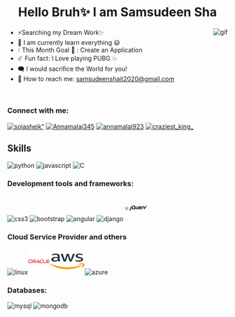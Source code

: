 <h1 align="center"> Hello Bruh✨ I am Samsudeen Sha </h1>
  <img align="right" alt="gif" src="https://media.giphy.com/media/3jcgPn9fzfaXc1EHJC/giphy.gif"/>
  
- :zap:Searching my Dream Work:sparkles:
- :orange_book: I am currently learn everything :smiley:
- :droplet: This Month Goal :hatching_chick: : Create an Application
- :comet: Fun fact: I Love playing PUBG :boom:
- :left_speech_bubble: I would sacrifice the World for you!
- :email: How to reach me: samsudeenshait2020@gmail.com 

<br />

<h3 align="left">Connect with me:</h3>
<p align="left">
<a href="https://whatsapp.com/+91-9360608380" target="blank"><img align="center" src="https://www.freepnglogos.com/uploads/whatsapp-logo-light-green-png-0.png" alt=sojasheik" height="30" width="40" /></a>
<a href="https://twitter.com/sheik_soja" target="blank"><img align="center" src="https://cdn.jsdelivr.net/npm/simple-icons@3.0.1/icons/twitter.svg" alt="Annamalai345" height="30" width="40" /></a>
<a href="https://www.linkedin.com/in/Samsudeen Sha/" target="blank"><img align="center" src="https://cdn.jsdelivr.net/npm/simple-icons@3.0.1/icons/linkedin.svg" alt="annamalai923" height="30" width="40" /></a>
<a href="https://www.instagram.com/soja_sheik/" target="blank"><img align="center" src="https://cdn.jsdelivr.net/npm/simple-icons@3.0.1/icons/instagram.svg" alt="craziest_king_" height="30" width="40" /></a>
</p>

<h2>Skills</h2>
<p> 
<img src="https://www.vectorlogo.zone/logos/python/python-vertical.svg" alt="python" height="65"/>
<img src="https://www.vectorlogo.zone/logos/javascript/javascript-vertical.svg" alt="javascript" height="70"/>
<img src="https://upload.wikimedia.org/wikipedia/commons/thumb/1/18/C_Programming_Language.svg/695px-C_Programming_Language.svg.png" alt="C" height="70"/>
</p>

<h3>Development tools and frameworks:</h3>
<p>
<img src="https://i0.wp.com/css-tricks.com/wp-content/uploads/2021/01/html5-css3.jpg?resize=498%2C249&ssl=1" alt="css3" width="100" height="60"/>
<img src="https://www.drupal.org/files/project-images/bootstrap-stack.png" alt="bootstrap" width="50" height="60"/> 
<img src="https://angular.io/assets/images/logos/angularjs/AngularJS-Shield.svg" alt="angular" height="60" width="50"/>
<img src="https://www.saaspegasus.com/static/images/web/modern-javascript/django-react-header.png" alt="django" height="60" width="100"/>
<svg width="50" height="60" xmlns="http://www.w3.org/2000/svg" xmlns:xlink="http://www.w3.org/1999/xlink" aria-hidden="true" focusable="false" width="4.42em" height="1em" style="-ms-transform: rotate(360deg); -webkit-transform: rotate(360deg); transform: rotate(360deg);" pMaterialserveAspectRatio="xMidYMid meet" viewBox="0 0 512 116"><g fill="none" fill-rule="evenodd"><path d="M489.718 8.646l21.42.118s-39.824 53.964-43.076 58.362c-1.056 1.424-2.66 2.96-3.474 4.864c-2.057 4.786-4.169 15.285-4.169 15.285l-19.599.098s3.05-10.944 2.924-16.773c-.11-5.092-2.71-10.178-4.168-15.285c-1.474-5.17-3.475-15.286-3.475-15.286h20.15l2.779 11.117l30.688-42.5" fill="#1A1918"/><path d="M449.157 20.027c3.953 2.383 6.379 15.529 6.379 15.529s-20.684.305-31.94.305h-9.727l-11.812 51.414h-18.064s11.242-55.874 13.896-66.004c.86-3.28 5.892-2.717 14.389-2.717h13.569c8.762 0 19.003-1.119 23.31 1.473" fill="#1A1918"/><path d="M365.06 45.067s.563-3.3-1.91-7.122c-2.113-3.258-4.064-4.016-9.623-4.19c-15.695-.493-15.39 11.138-15.39 11.138l26.923.174zm17.022-13.32c2.3 8.297-2.084 27.792-2.084 27.792s-22.894-.382-35.434 0c-3.899.119-8.566-.424-9.727 1.39c-1.633 2.542.597 6.455 2.487 8.108c2.175 1.903 6.412 2.12 7.935 2.313c10.178 1.293 31.48.334 31.48.334l-3.69 16.34s-30.103 1.51-45.16-2.084c-2.973-.708-5.76-2.139-7.643-4.168c-.514-.555-.96-1.312-1.446-1.966c-.388-.522-1.52-2.237-2.028-3.593c-3.439-9.164.403-26.72 4.169-36.128c.437-1.09.986-2.473 1.564-3.648c.722-1.465 1.333-3.119 1.91-3.995c.388-.604.869-.993 1.272-1.563c.465-.674 1.006-1.327 1.507-1.91c1.39-1.612 2.967-2.752 4.864-4.168c6.273-4.698 17.626-8.345 31.265-6.949c5.135.528 12.89 2.362 16.675 7.643c1.014 1.41 1.515 4.21 2.084 6.253z" fill="#1A1918"/><path d="M299.229 18.49l17.516-.103s-9.762 46.307-14.737 68.888h-20.15c-14.082 0-26.623 1.744-31.959-8.338c-5.176-9.789-.236-25.887 2.084-36.824c1.64-7.74 5.094-23.56 5.094-23.56l18.148-.166s-5.128 24.63-7.262 36.928c-.764 4.405-2.34 8.553-.694 11.81c1.563 3.1 3.752 3.322 10.421 3.475c2.113.05 9.033 0 9.033 0l12.506-52.11" fill="#1A1918"/><path d="M217.244 51.84c1.834-6.516 4.509-13.582 4.169-19.454c-.368-6.28-5.634-11.998-9.032-13.2c-10.234-3.613-19.815 1.438-23.623 5.558c-4.926 5.336-6.594 11.569-8.338 20.15c-1.298 6.37-2.362 13.095 0 18.063c4.182 8.783 17.224 6.865 31.266 6.949c2.084-5.586 3.807-11.86 5.558-18.066zm24.318-25.706c2 14.548-5.676 30.606-10.964 44.57c5.392.487 10.117-.075 10.457.327c.354.521-3.614 16.668-4.997 16.71c-4.279.111-18.459.229-24.372.229c-19.295 0-37.345 1.257-46.55-8.337c-3.738-3.898-6.323-10.583-6.949-15.286c-1.042-7.851.264-16.495 2.085-23.622c1.647-6.435 3.758-12.507 6.948-18.066C175.328 8.507 189.432-1.998 213.075.427c4.586.472 11.172 2.48 15.286 4.863c.284.167 1.279.959 1.507 1.098c5.559 3.537 10.624 11.978 11.694 19.746z" fill="#1A1918"/><path d="M156.193 18.574c-1.167 5.315-2.334 11.34-3.564 16.592h-19.454c1.507-5.822 2.661-11.61 4.169-16.675c6.225 0 12.013.083 18.85.083" fill="#1A1918"/><path d="M132.48 40.03h18.76c-2.453 13.576-7.31 35.475-11.117 50.719c-2.383 9.54-3.974 16.501-10.422 21.538c-.577.452-.91.237-1.39.695c-1.188 1.133-6.684 2.447-9.726 2.779c-4.947.536-10.54.07-16.62-.055c1.591-5.815 3.391-12.798 4.809-18.01c14.82 1.794 15.195-12.214 18.064-25.706c1.66-7.796 6.691-28.834 7.642-31.96" fill="#1A1918"/><g fill="#21609B"><path d="M88.708 75.464l-.402 1.042c-6.85 13.34-18.989 21.524-36.303 21.885c-8.094.167-15.806-1.91-20.844-4.168C20.287 89.338 11.142 80.279 6.148 70.6c-7.164-13.875-8.456-33.176 6.44-47.592c.23 0-1.807 3.126-1.577 3.126l-.41 1.334C-.133 61.074 32.938 89.874 65.086 86.58c7.726-.792 17.578-5.023 23.622-11.116"/><path d="M69.254 61.568c8.088.055 16.536-3.725 21.539-9.032c-4.377 11.11-17.05 18.251-34.044 15.98c-14.23-1.904-27.785-16.223-29.181-30.571c-1.021-10.442 2.618-16.674 8.615-24.234c-2.084 3.954-2.863 7.003-3.057 8.948c-2.278 22.588 18.044 38.79 36.128 38.909"/><path d="M89.98 33.512c-1.257 2.884-8.496 8.33-11.693 9.011c-12.659 2.697-20.766-3.306-25.013-10.137c-.631-1.02-1.798-3.806-2.007-4.515c-1.647-5.6-.89-14.07 4.023-18.454c-1.48 4.169-1.696 9.011-.917 12.159c.472 1.903 1.91 5.226 3.349 7.316c2.618 3.807 4.279 4.732 7.642 6.754c1.515.91 3.14 1.64 3.842 1.84c3.189.939 9.922 3.412 20.775-3.974"/></g></g></svg>

</p>

<h3>Cloud Service Provider and others</h3>
<p>
<img src="https://www.vectorlogo.zone/logos/linux/linux-icon.svg" alt="linux" width="50" height="60"/><img src="https://raw.githubusercontent.com/devicons/devicon/master/icons/oracle/oracle-original.svg" alt="oracle" width="50" height="60"><img src="https://raw.githubusercontent.com/devicons/devicon/master/icons/amazonwebservices/amazonwebservices-original-wordmark.svg" alt="aws" width="80" height="60"/><img src="https://www.vectorlogo.zone/logos/microsoft_azure/microsoft_azure-ar21.svg" alt="azure" width="80" height="60"/>
</p>
<h3>Databases:</h3>
<p>
<img src="https://d1.awsstatic.com/asset-repository/products/amazon-rds/1024px-MySQL.ff87215b43fd7292af172e2a5d9b844217262571.png" alt="mysql" width="50" height="60"/>
<img src="https://techcrunch.com/wp-content/uploads/2019/06/MongoDB_Logo_FullColorBlack_RGB.png" alt="mongodb" width="110" height="60"/>
</p>
